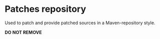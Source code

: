 # Patches repository

Used to patch and provide patched sources in a Maven-repository style.

**DO NOT REMOVE**


